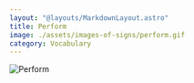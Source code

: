 ```yaml
---
layout: "@layouts/MarkdownLayout.astro"
title: Perform
image: ./assets/images-of-signs/perform.gif
category: Vocabulary
---
```


![Perform](@signs/perform.gif)
